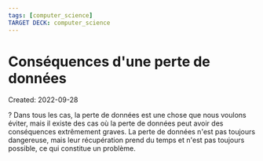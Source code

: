 ```yaml
---
tags: [computer_science] 
TARGET DECK: computer_science
---
```

# Conséquences d'une perte de données
Created: 2022-09-28

?
Dans tous les cas, la perte de données est une chose que nous voulons éviter, mais il existe des cas où la perte de données peut avoir des conséquences extrêmement graves.
La perte de données n'est pas toujours dangereuse, mais leur récupération prend du temps et n'est pas toujours possible, ce qui constitue un problème.
<!--SR:!2022-10-24,11,210-->